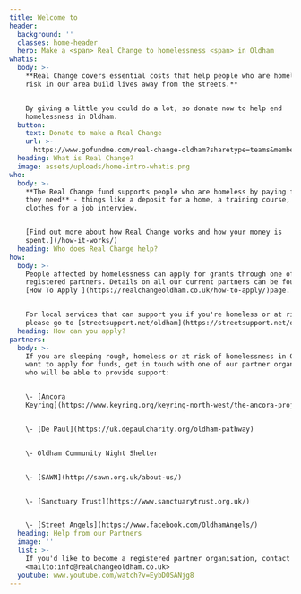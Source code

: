 ```yaml
---
title: Welcome to
header:
  background: ''
  classes: home-header
  hero: Make a <span> Real Change to homelessness <span> in Oldham
whatis:
  body: >-
    **Real Change covers essential costs that help people who are homeless or at
    risk in our area build lives away from the streets.**


    By giving a little you could do a lot, so donate now to help end
    homelessness in Oldham.
  button:
    text: Donate to make a Real Change
    url: >-
      https://www.gofundme.com/real-change-oldham?sharetype=teams&member=2251952&rcid=r01-155914057966-ac6e2204b53445d6&pc=ot_co_campmgmt_w
  heading: What is Real Change?
  image: assets/uploads/home-intro-whatis.png
who:
  body: >-
    **The Real Change fund supports people who are homeless by paying for items
    they need** - things like a deposit for a home, a training course, or
    clothes for a job interview.


    [Find out more about how Real Change works and how your money is
    spent.](/how-it-works/)
  heading: Who does Real Change help?
how:
  body: >-
    People affected by homelessness can apply for grants through one of our
    registered partners. Details on all our current partners can be found on the
    [How To Apply ](https://realchangeoldham.co.uk/how-to-apply/)page.


    For local services that can support you if you're homeless or at risk,
    please go to [streetsupport.net/oldham](https://streetsupport.net/oldham).
  heading: How can you apply?
partners:
  body: >-
    If you are sleeping rough, homeless or at risk of homelessness in Oldham and
    want to apply for funds, get in touch with one of our partner organisations
    who will be able to provide support:


    \- [Ancora
    Keyring](https://www.keyring.org/keyring-north-west/the-ancora-project)


    \- [De Paul](https://uk.depaulcharity.org/oldham-pathway)


    \- Oldham Community Night Shelter


    \- [SAWN](http://sawn.org.uk/about-us/)


    \- [Sanctuary Trust](https://www.sanctuarytrust.org.uk/)


    \- [Street Angels](https://www.facebook.com/OldhamAngels/)
  heading: Help from our Partners
  image: ''
  list: >-
    If you'd like to become a registered partner organisation, contact
    <mailto:info@realchangeoldham.co.uk>
  youtube: www.youtube.com/watch?v=EybDOSANjg8
---
```


